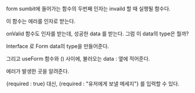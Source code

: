 form sumbit에 들어가는 함수의 두번째 인자는
invaild 할 때 실행될 함수다.

이 함수는 에러를 인자로 받는다.

onValid 함수도 인자를 받는데, 성공한 data 를 받는다.
그럼 이 data의 type은 뭘까?

Interface 로 Form data의 type을 만들어준다.

그리고 useForm 함수와 () 사이에,
불러오는 data : 옆에 적어준다.

에러가 발생한 곳을 알려준다.

{required : true} 대신,
{required : "유저에게 보낼 메세지"} 를 입력할 수 있다.
